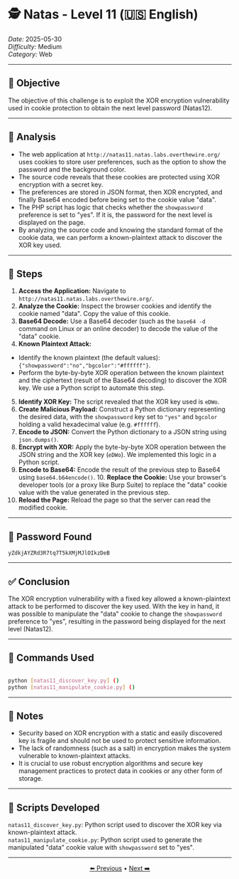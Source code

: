 # 🕵️ Natas - Level 11 (🇺🇸 English)  
*Date:* 2025-05-30  
*Difficulty:* Medium   
*Category:* Web   

---

## 🎯 Objective

The objective of this challenge is to exploit the XOR encryption vulnerability used in cookie protection to obtain the next level password (Natas12).  

---

## 🔎 Analysis

- The web application at `http://natas11.natas.labs.overthewire.org/` uses cookies to store user preferences, such as the option to show the password and the background color.  
- The source code reveals that these cookies are protected using XOR encryption with a secret key.  
- The preferences are stored in JSON format, then XOR encrypted, and finally Base64 encoded before being set to the cookie value "data".  
- The PHP script has logic that checks whether the `showpassword` preference is set to "yes". If it is, the password for the next level is displayed on the page.  
- By analyzing the source code and knowing the standard format of the cookie data, we can perform a known-plaintext attack to discover the XOR key used.  

---

## 🧱 Steps

1. **Access the Application:** Navigate to `http://natas11.natas.labs.overthewire.org/`.
2. **Analyze the Cookie:** Inspect the browser cookies and identify the cookie named "data". Copy the value of this cookie.
3. **Base64 Decode:** Use a Base64 decoder (such as the `base64 -d` command on Linux or an online decoder) to decode the value of the "data" cookie.
4. **Known Plaintext Attack:**
- Identify the known plaintext (the default values): `{"showpassword":"no","bgcolor":"#ffffff"}`.
- Perform the byte-by-byte XOR operation between the known plaintext and the ciphertext (result of the Base64 decoding) to discover the XOR key. We use a Python script to automate this step. 
5. **Identify XOR Key:** The script revealed that the XOR key used is `eDWo`.  
6. **Create Malicious Payload:** Construct a Python dictionary representing the desired data, with the `showpassword` key set to `"yes"` and `bgcolor` holding a valid hexadecimal value (e.g. `#ffffff`).  
7. **Encode to JSON:** Convert the Python dictionary to a JSON string using `json.dumps()`.  
8. **Encrypt with XOR:** Apply the byte-by-byte XOR operation between the JSON string and the XOR key (`eDWo`). We implemented this logic in a Python script.  
9. **Encode to Base64:** Encode the result of the previous step to Base64 using `base64.b64encode()`. 10. **Replace the Cookie:** Use your browser's developer tools (or a proxy like Burp Suite) to replace the "data" cookie value with the value generated in the previous step.  
11. **Reload the Page:** Reload the page so that the server can read the modified cookie.  

---

## 🔑 Password Found

```
yZdkjAYZRd3R7tq7T5kXMjMJlOIkzDeB
```

---

## ✅ Conclusion

The XOR encryption vulnerability with a fixed key allowed a known-plaintext attack to be performed to discover the key used.  With the key in hand, it was possible to manipulate the "data" cookie to change the `showpassword` preference to "yes", resulting in the password being displayed for the next level (Natas12).  

---

## 🧪 Commands Used

```bash

python [natas11_discover_key.py] ()  
python [natas11_manipulate_cookie.py] ()  
```

---

## 🧠 Notes

- Security based on XOR encryption with a static and easily discovered key is fragile and should not be used to protect sensitive information.  
- The lack of randomness (such as a salt) in encryption makes the system vulnerable to known-plaintext attacks.  
- It is crucial to use robust encryption algorithms and secure key management practices to protect data in cookies or any other form of storage.  

---

## 📎 Scripts Developed

`natas11_discover_key.py`: Python script used to discover the XOR key via known-plaintext attack.  
`natas11_manipulate_cookie.py`: Python script used to generate the manipulated "data" cookie value with `showpassword` set to "yes".  

---

<p align="center"> <a href="../Natas10/Readme.md">⬅️ Previous</a> • <a href="../Natas12/Readme.md">Next ➡️</a> </p>
